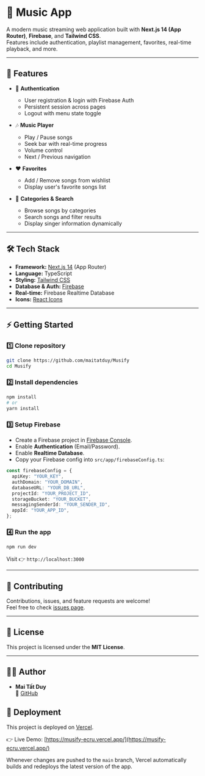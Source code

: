 # 🎵 Music App

A modern music streaming web application built with **Next.js 14 (App Router)**, **Firebase**, and **Tailwind CSS**.  
Features include authentication, playlist management, favorites, real-time playback, and more.

---

## 🚀 Features

- 🔐 **Authentication**

  - User registration & login with Firebase Auth
  - Persistent session across pages
  - Logout with menu state toggle

- 🎶 **Music Player**

  - Play / Pause songs
  - Seek bar with real-time progress
  - Volume control
  - Next / Previous navigation

- ❤️ **Favorites**

  - Add / Remove songs from wishlist
  - Display user's favorite songs list

- 📂 **Categories & Search**
  - Browse songs by categories
  - Search songs and filter results
  - Display singer information dynamically

---

## 🛠️ Tech Stack

- **Framework:** [Next.js 14](https://nextjs.org/) (App Router)
- **Language:** TypeScript
- **Styling:** [Tailwind CSS](https://tailwindcss.com/)
- **Database & Auth:** [Firebase](https://firebase.google.com/)
- **Real-time:** Firebase Realtime Database
- **Icons:** [React Icons](https://react-icons.github.io/react-icons)

---

## ⚡ Getting Started

### 1️⃣ Clone repository

```bash
git clone https://github.com/maitatduy/Musify
cd Musify
```

### 2️⃣ Install dependencies

```bash
npm install
# or
yarn install
```

### 3️⃣ Setup Firebase

- Create a Firebase project in [Firebase Console](https://console.firebase.google.com/).
- Enable **Authentication** (Email/Password).
- Enable **Realtime Database**.
- Copy your Firebase config into `src/app/firebaseConfig.ts`:

```ts
const firebaseConfig = {
  apiKey: "YOUR_KEY",
  authDomain: "YOUR_DOMAIN",
  databaseURL: "YOUR_DB_URL",
  projectId: "YOUR_PROJECT_ID",
  storageBucket: "YOUR_BUCKET",
  messagingSenderId: "YOUR_SENDER_ID",
  appId: "YOUR_APP_ID",
};
```

### 4️⃣ Run the app

```bash
npm run dev
```

Visit 👉 `http://localhost:3000`

---

## 🤝 Contributing

Contributions, issues, and feature requests are welcome!  
Feel free to check [issues page](https://github.com/maitatduy/Musify/issues).

---

## 📄 License

This project is licensed under the **MIT License**.

---

## 👨‍💻 Author

- **Mai Tất Duy**  
  🔗 [GitHub](https://github.com/maitatduy)

## 🚀 Deployment

This project is deployed on [Vercel](https://vercel.com/).

👉 Live Demo: [https://musify-ecru.vercel.app/](https://musify-ecru.vercel.app/)

Whenever changes are pushed to the `main` branch, Vercel automatically builds and redeploys the latest version of the app.
